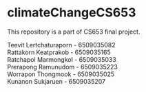 # climateChangeCS653
This repository is a part of CS653 final project.

Teevit Lertchaturaporn - 6509035082 <br>
Rattakorn Keatprakob - 6509035165<br>
Ratchapol Marmongkol - 6509035033<br>
Prerapong Ramunudom - 6509035223<br>
Worrapon Thongmook - 6509035025<br>
Kunanon Sukjaruen - 6509035207<br>
